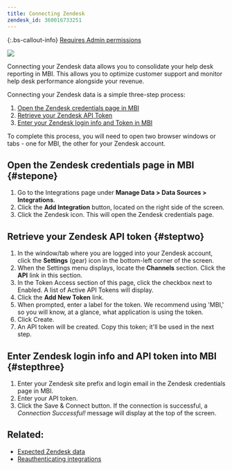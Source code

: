 ```yaml
---
title: Connecting Zendesk
zendesk_id: 360016733251
---
```


{:.bs-callout-info}
[Requires Admin permissions](../administrator/user-management/user-management.md)

![](../assets/Zendesk_logo.png)

Connecting your Zendesk data allows you to consolidate your help desk reporting in MBI. This allows you to optimize customer support and monitor help desk performance alongside your revenue.

Connecting your Zendesk data is a simple three-step process:

1. [Open the Zendesk credentials page in MBI](../#stepone)
1. [Retrieve your Zendesk API Token](../#steptwo)
1. [Enter your Zendesk login info and Token in MBI](../#stepthree)

To complete this process, you will need to open two browser windows or tabs - one for MBI, the other for your Zendesk account.

## Open the Zendesk credentials page in MBI {#stepone}

1. Go to the Integrations page under **Manage Data > Data Sources > Integrations**.
1. Click the **Add Integration** button, located on the right side of the screen.
1. Click the Zendesk icon. This will open the Zendesk credentials page.

## Retrieve your Zendesk API token {#steptwo}

1. In the window/tab where you are logged into your Zendesk account, click the **Settings** (gear) icon in the bottom-left corner of the screen.
1. When the Settings menu displays, locate the **Channels** section. Click the **API** link in this section.
1. In the Token Access section of this page, click the checkbox next to Enabled. A list of Active API Tokens will display.
1. Click the **Add New Token** link.
1. When prompted, enter a label for the token. We recommend using \'MBI,\' so you will know, at a glance, what application is using the token.
1. Click Create.
1. An API token will be created. Copy this token; it\'ll be used in the next step.

## Enter Zendesk login info and API token into MBI {#stepthree}

1. Enter your Zendesk site prefix and login email in the Zendesk credentials page in MBI.
1. Enter your API token.
1. Click the Save & Connect button. If the connection is successful, a *Connection Successful!* message will display at the top of the screen.

## Related:

* [Expected Zendesk data](../data-analyst/importing-data/integrations/exp-zendesk-data.md)
* [Reauthenticating integrations](https://support.magento.com/hc/en-us/articles/360016733151)
